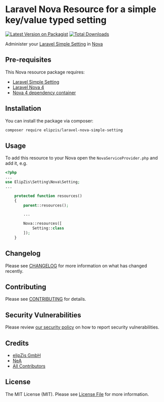 # Laravel Nova Resource for a simple key/value typed setting

[![Latest Version on Packagist](https://img.shields.io/packagist/v/elipzis/laravel-nova-simple-setting.svg?style=flat-square)](https://packagist.org/packages/elipzis/laravel-nova-simple-setting)
[![Total Downloads](https://img.shields.io/packagist/dt/elipzis/laravel-nova-simple-setting.svg?style=flat-square)](https://packagist.org/packages/elipzis/laravel-nova-simple-setting)

Administer your [Laravel Simple Setting](https://github.com/elipZis/laravel-simple-setting)
in [Nova](https://nova.laravel.com/)

## Pre-requisites

This Nova resource package requires:

* [Laravel Simple Setting](https://github.com/elipZis/laravel-simple-setting)
* [Laravel Nova 4](https://nova.laravel.com/)
* [Nova 4 dependency container](https://github.com/alexwenzel/nova-dependency-container)

## Installation

You can install the package via composer:

```bash
composer require elipzis/laravel-nova-simple-setting
```

## Usage

To add this resource to your Nova open the `NovaServiceProvider.php` and add it, e.g.

```php
<?php
...
use ElipZis\Setting\Nova\Setting;
...

    protected function resources()
    {
        parent::resources();

        ...

        Nova::resources([
            Setting::class
        ]);
    }
```

## Changelog

Please see [CHANGELOG](CHANGELOG.md) for more information on what has changed recently.

## Contributing

Please see [CONTRIBUTING](.github/CONTRIBUTING.md) for details.

## Security Vulnerabilities

Please review [our security policy](.github/SECURITY.md) on how to report security vulnerabilities.

## Credits

- [elipZis GmbH](https://elipZis.com)
- [NeA](https://github.com/nea)
- [All Contributors](https://github.com/elipZis/laravel-nova-simple-setting/contributors)

## License

The MIT License (MIT). Please see [License File](LICENSE.md) for more information.

